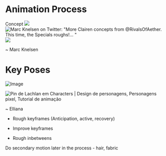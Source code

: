 # Animation Process

Concept
![](https://smashboards.com/attachments/marc-knelsen-ranno03-860-jpg.133341/)
![Marc Knelsen on Twitter: "More Clairen concepts from @RivalsOfAether. This  time, the Specials roughs!… "](https://pbs.twimg.com/media/DLKP3qFX0AAT_To.jpg:large)
![](https://i.pinimg.com/originals/07/cd/5c/07cd5cbcfad5c220d7957b8cde0ffaee.jpg)

~ Marc Knelsen

# Key Poses

![Image](https://pbs.twimg.com/media/DHoVI6fXsAAHT6T?format=jpg&name=small)

![Pin de Lachlan em Characters | Design de personagens, Personagens pixel,  Tutorial de animação](https://i.pinimg.com/originals/21/10/d8/2110d8ad34d6e991d3cd2f79691f9940.png)

~ Elliana


- Rough keyframes (Anticipation, active, recovery)

- Improve keyframes
- Rough inbetweens


Do secondary motion later in the process - hair, fabric
